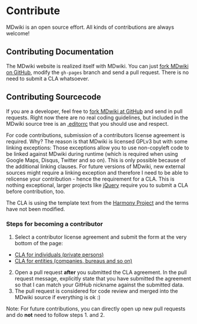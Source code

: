 Contribute
==========

MDwiki is an open source effort. All kinds of contributions are always welcome!

Contributing Documentation
------------

The MDwiki website is realized itself with MDwiki. You can just [fork MDwiki on GitHub](http://github.com/ganskef/mdwiki), modify the `gh-pages` branch and send a pull request. There is no need to submit a CLA whatsoever.

Contributing Sourcecode
--------------

If you are a developer, feel free to [fork MDwiki at GitHub](http://github.com/ganskef/mdwiki) and send in pull requests. Right now there are no real coding guidelines, but included in the MDwiki source tree is an [.editorrc](http://editorconfig.org/) that you should use and respect.

For code contributions, submission of a contributors license agreement is required. Why? The reason is that MDwiki is licensed GPLv3 but with some linking exceptions: Those exceptions allow you to use non-copyleft code to be linked against MDwiki during runtime (which is required when using Google Maps, Disqus, Twitter and so on). This is only possible because of the additional linking clauses. For future versions of MDwiki, new external sources might require a linking exception and therefore I need to be able to relicense your contribution - hence the requirement for a CLA. This is nothing exceptional, larger projects like [jQuery](http://contribute.jquery.org/CLA/) require you to submit a CLA before contribution, too.

The CLA is using the template text from the [Harmony Project](http://harmonyagreements.org/) and the terms have not been modified.

### Steps for becoming a contributor

1. Select a contributor license agreement and submit the form at the very bottom of the page:

  * [CLA for individuals (private persons)](cla-individual.md)
  * [CLA for entities (companies, bureaus and so on)](cla-entity.md)


2. Open a pull request **after** you submitted the CLA agreement. In the pull request message, explicitly state that you have submitted the agreement so that I can match your GitHub nickname against the submitted data.
3. The pull request is considered for code review and merged into the MDwiki source if everything is ok :)

Note: For future contributions, you can directly open up new pull requests and do **not** need to follow steps 1. and 2.


